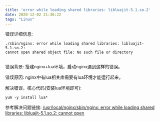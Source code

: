 ```yaml
---
title: 'error while loading shared libraries: libluajit-5.1.so.2'
date: 2020-12-02 21:36:22
tags: "Linux"
---
```


错误详细信息:
```
./sbin/nginx: error while loading shared libraries: libluajit-5.1.so.2: 
cannot open shared object file: No such file or directory


```
<!--more-->
错误背景:
搭建nginx+lua环境，启动nginx遇到这样的错误。

错误原因:
nginx中有lua相关库需要有lua环境才能运行起来。

解决错误，核心代码(安装lua环境即可):
```
yum -y install lua*

```

参考解决问题链接:
[/usr/local/nginx/sbin/nginx: error while loading shared libraries: libluajit-5.1.so.2: cannot open](https://blog.csdn.net/weixin_45093060/article/details/104037482)